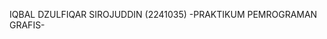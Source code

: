 IQBAL DZULFIQAR SIROJUDDIN (2241035)
                                      -PRAKTIKUM PEMROGRAMAN GRAFIS-
